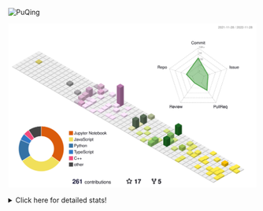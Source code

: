 ![PuQing](https://user-images.githubusercontent.com/27223114/171565019-9a56fae6-b08b-421f-99db-7e830da42371.png)

![](./profile-3d-contrib/profile-season-animate.svg)

<details>
<summary>Click here for detailed stats!</summary>

<!--START_SECTION:waka-->
**I'm a Night 🦉** 

```text
🌞 Morning    46 commits     ███░░░░░░░░░░░░░░░░░░░░░░   12.27% 
🌆 Daytime    127 commits    ████████░░░░░░░░░░░░░░░░░   33.87% 
🌃 Evening    104 commits    ███████░░░░░░░░░░░░░░░░░░   27.73% 
🌙 Night      98 commits     ██████░░░░░░░░░░░░░░░░░░░   26.13%

```


📊 **This Week I Spent My Time On** 

```text
💬 Programming Languages: 
C++                      7 hrs 23 mins       ███████████░░░░░░░░░░░░░░   47.04% 
Python                   3 hrs 54 mins       ██████░░░░░░░░░░░░░░░░░░░   24.85% 
Jupyter Notebook         2 hrs 32 mins       ████░░░░░░░░░░░░░░░░░░░░░   16.21% 
CMake                    58 mins             █░░░░░░░░░░░░░░░░░░░░░░░░   6.23% 
Other                    23 mins             ░░░░░░░░░░░░░░░░░░░░░░░░░   2.49%

🔥 Editors: 
VS Code                  15 hrs 22 mins      ████████████████████████░   97.96% 
CLion                    19 mins             ░░░░░░░░░░░░░░░░░░░░░░░░░   2.04%

💻 Operating System: 
Mac                      11 hrs 10 mins      █████████████████░░░░░░░░   71.17% 
Windows                  4 hrs 31 mins       ███████░░░░░░░░░░░░░░░░░░   28.83%

```


<!--END_SECTION:waka-->
</details>
